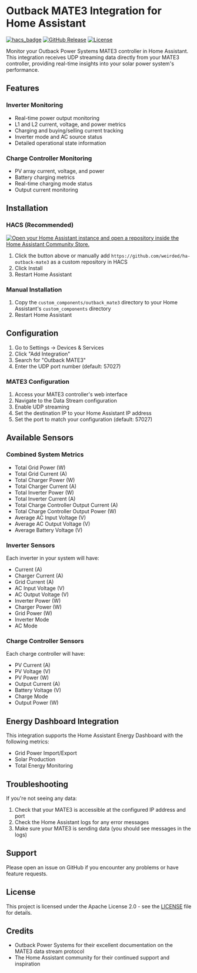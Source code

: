 # Outback MATE3 Integration for Home Assistant

[![hacs_badge](https://img.shields.io/badge/HACS-Custom-41BDF5.svg)](https://github.com/hacs/integration)
[![GitHub Release][releases-shield]][releases]
[![License](https://img.shields.io/badge/License-Apache%202.0-blue.svg)](LICENSE)

Monitor your Outback Power Systems MATE3 controller in Home Assistant. This integration receives UDP streaming data directly from your MATE3 controller, providing real-time insights into your solar power system's performance.

## Features

### Inverter Monitoring
- Real-time power output monitoring
- L1 and L2 current, voltage, and power metrics
- Charging and buying/selling current tracking
- Inverter mode and AC source status
- Detailed operational state information

### Charge Controller Monitoring
- PV array current, voltage, and power
- Battery charging metrics
- Real-time charging mode status
- Output current monitoring

## Installation

### HACS (Recommended)

[![Open your Home Assistant instance and open a repository inside the Home Assistant Community Store.](https://my.home-assistant.io/badges/hacs_repository.svg)](https://my.home-assistant.io/redirect/hacs_repository/?owner=weirded&repository=ha-outback-mate3&category=integration)

1. Click the button above or manually add `https://github.com/weirded/ha-outback-mate3` as a custom repository in HACS
2. Click Install
3. Restart Home Assistant

### Manual Installation

1. Copy the `custom_components/outback_mate3` directory to your Home Assistant's `custom_components` directory
2. Restart Home Assistant

## Configuration

1. Go to Settings -> Devices & Services
2. Click "Add Integration"
3. Search for "Outback MATE3"
4. Enter the UDP port number (default: 57027)

### MATE3 Configuration

1. Access your MATE3 controller's web interface
2. Navigate to the Data Stream configuration
3. Enable UDP streaming
4. Set the destination IP to your Home Assistant IP address
5. Set the port to match your configuration (default: 57027)

## Available Sensors

### Combined System Metrics
- Total Grid Power (W)
- Total Grid Current (A)
- Total Charger Power (W)
- Total Charger Current (A)
- Total Inverter Power (W)
- Total Inverter Current (A)
- Total Charge Controller Output Current (A)
- Total Charge Controller Output Power (W)
- Average AC Input Voltage (V)
- Average AC Output Voltage (V)
- Average Battery Voltage (V)

### Inverter Sensors
Each inverter in your system will have:
- Current (A)
- Charger Current (A)
- Grid Current (A)
- AC Input Voltage (V)
- AC Output Voltage (V)
- Inverter Power (W)
- Charger Power (W)
- Grid Power (W)
- Inverter Mode
- AC Mode

### Charge Controller Sensors
Each charge controller will have:
- PV Current (A)
- PV Voltage (V)
- PV Power (W)
- Output Current (A)
- Battery Voltage (V)
- Charge Mode
- Output Power (W)

## Energy Dashboard Integration

This integration supports the Home Assistant Energy Dashboard with the following metrics:
- Grid Power Import/Export
- Solar Production
- Total Energy Monitoring

## Troubleshooting

If you're not seeing any data:
1. Check that your MATE3 is accessible at the configured IP address and port
2. Check the Home Assistant logs for any error messages
3. Make sure your MATE3 is sending data (you should see messages in the logs)

## Support

Please open an issue on GitHub if you encounter any problems or have feature requests.

## License

This project is licensed under the Apache License 2.0 - see the [LICENSE](LICENSE) file for details.

## Credits

- Outback Power Systems for their excellent documentation on the MATE3 data stream protocol
- The Home Assistant community for their continued support and inspiration

[releases-shield]: https://img.shields.io/github/v/release/weirded/ha-outback-mate3?style=flat
[releases]: https://github.com/weirded/ha-outback-mate3/releases

